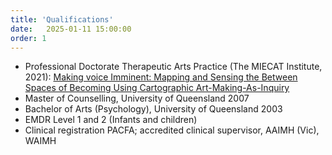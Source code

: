 ```yaml
---
title: 'Qualifications'
date:   2025-01-11 15:00:00
order: 1
---
```


  - Professional Doctorate Therapeutic Arts Practice (The MIECAT Institute, 2021): [Making voice Imminent: Mapping and Sensing the Between Spaces of Becoming Using Cartographic Art-Making-As-Inquiry](https://miecat.edu.au/research/making-voice-immanent-mapping-and-sensing-the-between-spaces-of-becoming-using-cartographic-art-making-as-inquiry/)
  - Master of Counselling, University of Queensland 2007
  - Bachelor of Arts (Psychology), University of Queensland 2003
  - EMDR Level 1 and 2 (Infants and children)
  - Clinical registration PACFA; accredited clinical supervisor, AAIMH (Vic), WAIMH

